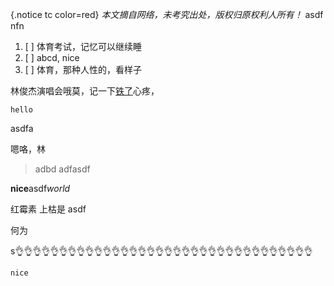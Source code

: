 {.notice tc color=red}
*本文摘自网络，未考究出处，版权归原权利人所有！*
asdf
nfn

1. [ ] 体育考试，记忆可以继续睡
2. [ ] abcd, nice
3. [ ] 体育，那种人性的，看样子

林俊杰演唱会哦莫，记一下[铁了](https://ab.com)心疼，

```world
hello
```
asdfa

  嗯咯，林

> adbd
> adfasdf

**nice**asdf*world*


红霉素
上枯是
asdf


何为

s👌👌👌👌👌👌👌👌👌👌👌👌👌👌👌👌👌👌👌👌👌👌👌👌👌👌👌👌👌👌👌👌👌👌

```js
nice
```
